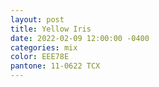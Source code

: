 ```yaml
---
layout: post
title: Yellow Iris
date: 2022-02-09 12:00:00 -0400
categories: mix
color: EEE78E
pantone: 11-0622 TCX
---
```

